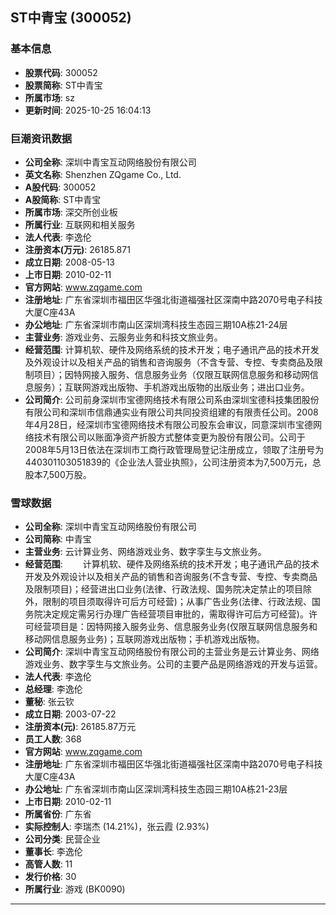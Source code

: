 ## ST中青宝 (300052)

### 基本信息

- **股票代码**: 300052
- **股票简称**: ST中青宝
- **所属市场**: sz
- **更新时间**: 2025-10-25 16:04:13

### 巨潮资讯数据

- **公司全称**: 深圳中青宝互动网络股份有限公司
- **英文名称**: Shenzhen ZQgame Co., Ltd.
- **A股代码**: 300052
- **A股简称**: ST中青宝
- **所属市场**: 深交所创业板
- **所属行业**: 互联网和相关服务
- **法人代表**: 李逸伦
- **注册资本(万元)**: 26185.871
- **成立日期**: 2008-05-13
- **上市日期**: 2010-02-11
- **官方网站**: www.zqgame.com
- **注册地址**: 广东省深圳市福田区华强北街道福强社区深南中路2070号电子科技大厦C座43A
- **办公地址**: 广东省深圳市南山区深圳湾科技生态园三期10A栋21-24层
- **主营业务**: 游戏业务、云服务业务和科技文旅业务。
- **经营范围**: 计算机软、硬件及网络系统的技术开发；电子通讯产品的技术开发及外观设计以及相关产品的销售和咨询服务（不含专营、专控、专卖商品及限制项目）；因特网接入服务、信息服务业务（仅限互联网信息服务和移动网信息服务）；互联网游戏出版物、手机游戏出版物的出版业务；进出口业务。
- **公司简介**: 公司前身深圳市宝德网络技术有限公司系由深圳宝德科技集团股份有限公司和深圳市信鼎通实业有限公司共同投资组建的有限责任公司。2008年4月28日，经深圳市宝德网络技术有限公司股东会审议，同意深圳市宝德网络技术有限公司以账面净资产折股方式整体变更为股份有限公司。公司于2008年5月13日依法在深圳市工商行政管理局登记注册成立，领取了注册号为440301103051839的《企业法人营业执照》，公司注册资本为7,500万元，总股本7,500万股。

### 雪球数据

- **公司全称**: 深圳中青宝互动网络股份有限公司
- **公司简称**: 中青宝
- **主营业务**: 云计算业务、网络游戏业务、数字孪生与文旅业务。
- **经营范围**: 　　计算机软、硬件及网络系统的技术开发；电子通讯产品的技术开发及外观设计以及相关产品的销售和咨询服务(不含专营、专控、专卖商品及限制项目)；经营进出口业务(法律、行政法规、国务院决定禁止的项目除外，限制的项目须取得许可后方可经营)；从事广告业务(法律、行政法规、国务院决定规定需另行办理广告经营项目审批的，需取得许可后方可经营)。许可经营项目是：因特网接入服务业务、信息服务业务(仅限互联网信息服务和移动网信息服务业务)；互联网游戏出版物；手机游戏出版物。
- **公司简介**: 深圳中青宝互动网络股份有限公司的主营业务是云计算业务、网络游戏业务、数字孪生与文旅业务。公司的主要产品是网络游戏的开发与运营。
- **法人代表**: 李逸伦
- **总经理**: 李逸伦
- **董秘**: 张云钦
- **成立日期**: 2003-07-22
- **注册资本(元)**: 26185.87万元
- **员工人数**: 368
- **官方网站**: www.zqgame.com
- **注册地址**: 广东省深圳市福田区华强北街道福强社区深南中路2070号电子科技大厦C座43A
- **办公地址**: 广东省深圳市南山区深圳湾科技生态园三期10A栋21-23层
- **上市日期**: 2010-02-11
- **所属省份**: 广东省
- **实际控制人**: 李瑞杰 (14.21%)，张云霞 (2.93%)
- **公司分类**: 民营企业
- **董事长**: 李逸伦
- **高管人数**: 11
- **发行价格**: 30
- **所属行业**: 游戏 (BK0090)

---